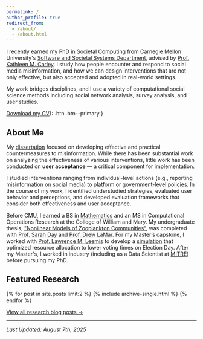 ```yaml
---
permalink: /
author_profile: true
redirect_from: 
  - /about/
  - /about.html
---
```

I recently earned my PhD in Societal Computing from Carnegie Mellon University's [Software and Societal Systems Department](https://sc.cs.cmu.edu), advised by [Prof. Kathleen M. Carley](http://casos.cs.cmu.edu/bios/carley/carley.html). I study how people encounter and respond to social media misinformation, and how we can design interventions that are not only effective, but also accepted and adopted in real-world settings.

My work bridges disciplines, and I use a variety of computational social science methods including social network analysis, survey analysis, and user studies.

[Download my CV](https://kingcatherine.github.io/files/CatherineKingCV_July2025.pdf){: .btn .btn--primary }


## About Me
My [dissertation](https://kingcatherine.github.io/files//Thesis_Dissertation_March2025.pdf) focused on developing effective and practical countermeasures to misinformation. While there has been substantial work on analyzing the effectiveness of various interventions, little work has been conducted on **user acceptance** — a critical component for implementation.

I studied interventions ranging from individual-level actions (e.g., reporting misinformation on social media) to platform or government-level policies. In the course of my work, I identified understudied strategies, evaluated user behavior and perceptions, and developed evaluation frameworks that consider both effectiveness and user acceptance.

Before CMU, I earned a BS in [Mathematics](https://www.wm.edu/as/mathematics/) and an MS in Computational Operations Research at the College of William and Mary. My undergraduate thesis, ["Nonlinear Models of Zooplankton Communities"](https://scholarworks.wm.edu/honorstheses/71/), was completed with [Prof. Sarah Day](http://www.math.wm.edu/~sday/) and [Prof. Drew LaMar](https://www.wm.edu/as/cams/mathematical-biology/faculty/lamar-md.php). For my Master’s capstone, I worked with [Prof. Lawrence M. Leemis](http://www.math.wm.edu/~leemis/) to develop a [simulation](https://faster-voting.wm.edu) that optimized resource allocation to lower voting times on Election Day. After my Master's, I worked in industry (including as a Data Scientist at [MITRE](https://www.mitre.org)) before pursuing my PhD.


## Featured Research
{% for post in site.posts limit:2 %}
  {% include archive-single.html %}
{% endfor %}
<p><a href="/blog/">View all research blog posts →</a></p>

---


<i>Last Updated: August 7th, 2025</i>
